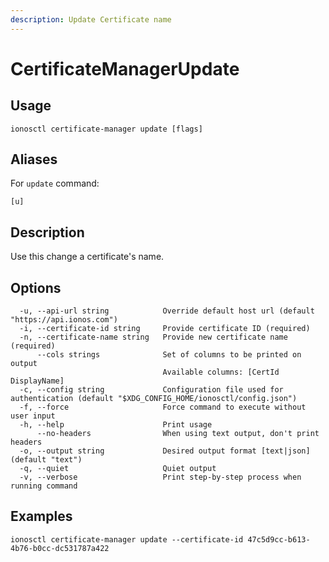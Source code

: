 ```yaml
---
description: Update Certificate name
---
```


# CertificateManagerUpdate

## Usage

```text
ionosctl certificate-manager update [flags]
```

## Aliases

For `update` command:

```text
[u]
```

## Description

Use this change a certificate's name.

## Options

```text
  -u, --api-url string            Override default host url (default "https://api.ionos.com")
  -i, --certificate-id string     Provide certificate ID (required)
  -n, --certificate-name string   Provide new certificate name (required)
      --cols strings              Set of columns to be printed on output 
                                  Available columns: [CertId DisplayName]
  -c, --config string             Configuration file used for authentication (default "$XDG_CONFIG_HOME/ionosctl/config.json")
  -f, --force                     Force command to execute without user input
  -h, --help                      Print usage
      --no-headers                When using text output, don't print headers
  -o, --output string             Desired output format [text|json] (default "text")
  -q, --quiet                     Quiet output
  -v, --verbose                   Print step-by-step process when running command
```

## Examples

```text
ionosctl certificate-manager update --certificate-id 47c5d9cc-b613-4b76-b0cc-dc531787a422
```


